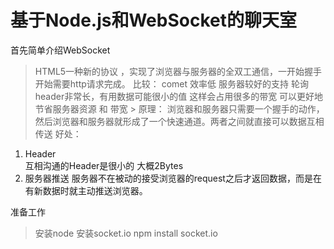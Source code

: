 基于Node.js和WebSocket的聊天室
===========================================================
首先简单介绍WebSocket
>HTML5一种新的协议 ，实现了浏览器与服务器的全双工通信，一开始握手开始需要http请求完成。
比较：
>comet  效率低  服务器较好的支持
>轮询   header非常长，有用数据可能很小的值  这样会占用很多的带宽
>可以更好地节省服务器资源 和 带宽 >
原理：
>浏览器和服务器只需要一个握手的动作，然后浏览器和服务器就形成了一个快速通道。两者之间就直接可以数据互相传送
好处：
1. Header  
  互相沟通的Header是很小的 大概2Bytes
2. 服务器推送
  服务器不在被动的接受浏览器的request之后才返回数据，而是在有新数据时就主动推送浏览器。

准备工作
>安装node
>安装socket.io 
>npm install socket.io
